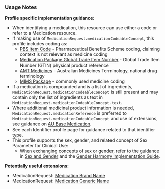 ### Usage Notes

**Profile specific implementation guidance:**
- When identifying a medication, this resource can use either a code or refer to a Medication resource. 
- If making use of `MedicationRequest.medicationCodeableConcept`, this profile includes coding as:
  - [PBS Item Code](https://www.pbs.gov.au/pbs/home) - Pharmaceutical Benefits Scheme coding, claiming context is not relevant as medicine coding
  - [Medication Package Global Trade Item Number](http://terminology.hl7.org/ValueSet/v3-GTIN) - Global Trade Item Number (GTIN) physical product reference
  - [AMT Medicines](https://healthterminologies.gov.au/fhir/ValueSet/australian-medication-1) - Australian Medicines Terminology, national drug terminology
  - [MIMS Package](https://www.mims.com.au/index.php) - commonly used medicine coding
- If a medication is compounded and is a list of ingredients, `MedicationRequest.medicationCodeableConcept` is still present and may contain only the list of ingredients as text in `MedicationRequest.medicationCodeableConcept.text`.
- Where additional medicinal product information is needed, `MedicationRequest.medicationReference` is preferred to `MedicationRequest.medicationCodeableConcept` and use of extensions, see guidance on [AU Base Medication](StructureDefinition-au-medication.html).
- See each Identifier profile page for guidance related to that identifier type.
- This profile supports the sex, gender, and related concept of Sex Parameter for Clinical Use:
   - When exchanging concepts of sex or gender, refer to the guidance in [Sex and Gender](sexgender.html) and the [Gender Harmony Implementation Guide](http://hl7.org/xprod/ig/uv/gender-harmony/).

**Potentially useful extensions:**
* MedicationRequest: [Medication Brand Name](StructureDefinition-medication-brand-name.html) 
* MedicationRequest: [Medication Generic Name](StructureDefinition-medication-generic-name.html)